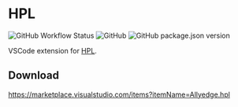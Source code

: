 # HPL

![GitHub Workflow Status](https://img.shields.io/github/actions/workflow/status/Allyedge/hpl-vscode/publish.yml)
![GitHub](https://img.shields.io/github/license/Allyedge/hpl-vscode)
![GitHub package.json version](https://img.shields.io/github/package-json/v/Allyedge/hpl-vscode)

VSCode extension for [HPL](https://github.com/EimaMei/HPL).

## Download

https://marketplace.visualstudio.com/items?itemName=Allyedge.hpl
